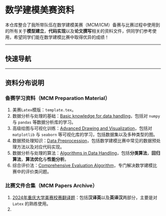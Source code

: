 # 数学建模美赛资料

本仓库整合了我所带队伍在数学建模美赛（MCM/ICM）备赛与比赛过程中使用到的所有关于**模型建立**，**代码实现**以及**论文撰写**相关的资料文件，供同学们参考使用，希望同学们能在数学建模比赛中取得优异的成绩！

---

## 快速导航

---

## 资料分布说明

### 备赛学习资料（MCM Preparation Material）

1. 美赛`Latex`模版：`template.tex`。
2. 数据分析与处理的基础：[Basic knowledge for data handling](https://github.com/CQULeaf/MCM-ICM_Study_Resources/tree/main/MCM%20Preparation%20Material/Basic%20knowledge%20for%20data%20handling)，包括对 `numpy` 与 `pandas` 等数据分析库的学习。
3. 高级绘图与可视化训练：[Advanced Drawing and Visualization](https://github.com/CQULeaf/MCM-ICM_Study_Resources/tree/main/MCM%20Preparation%20Material/Advanced%20Drawing%20and%20Visualization)，包括对 `matplotlib` 与 `seaborn` 等可视化库的学习，包括数据集以及多种类型的图。
4. 数据预处理知识：[Data Preprocession](https://github.com/CQULeaf/MCM-ICM_Study_Resources/tree/main/MCM%20Preparation%20Material/Data%20Preprocession)，包括数学建模比赛中常见的数据预处理方法以及对应代码实现。
5. 数据分析与处理的算法：[Algorithms in Data Handling](https://github.com/CQULeaf/MCM-ICM_Study_Resources/tree/main/MCM%20Preparation%20Material/Algorithms%20in%20Data%20Handling)，包括**分类算法**，**回归算法**，**算法优化**与**性能分析**。
6. 综合评价法：[Comprehensive Evaluation Algorithm](https://github.com/CQULeaf/MCM-ICM_Study_Resources/tree/main/MCM%20Preparation%20Material/Comprehensive%20Evaluation%20Algorithm)，专门解决数学建模比赛中的评价类问题。

### 比赛文件合集（MCM Papers Archive）

1. [2024年重庆大学美赛校赛翻译题](https://github.com/CQULeaf/MCM-ICM_Study_Resources/tree/main/MCM%20Papers%20Archive/24%E5%B9%B4%E7%BE%8E%E8%B5%9B%E6%A0%A1%E8%B5%9B%E7%BF%BB%E8%AF%91%E9%A2%98)：包括**汉译英**以及**英译汉**两部分，主要是对 `Latex` 的熟练使用。
2. 